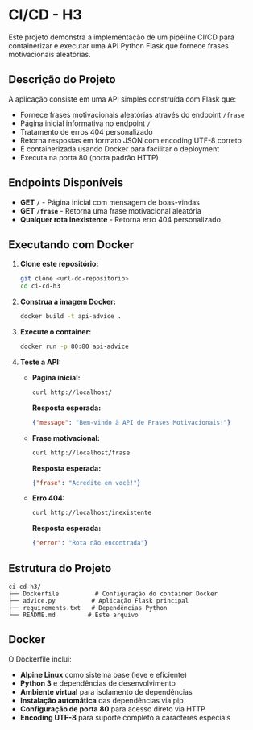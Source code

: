 # CI/CD - H3

Este projeto demonstra a implementação de um pipeline CI/CD para containerizar e executar uma API Python Flask que fornece frases motivacionais aleatórias.

## Descrição do Projeto

A aplicação consiste em uma API simples construída com Flask que:

- Fornece frases motivacionais aleatórias através do endpoint `/frase`
- Página inicial informativa no endpoint `/`
- Tratamento de erros 404 personalizado
- Retorna respostas em formato JSON com encoding UTF-8 correto
- É containerizada usando Docker para facilitar o deployment
- Executa na porta 80 (porta padrão HTTP)

## Endpoints Disponíveis

- **GET `/`** - Página inicial com mensagem de boas-vindas
- **GET `/frase`** - Retorna uma frase motivacional aleatória
- **Qualquer rota inexistente** - Retorna erro 404 personalizado

## Executando com Docker

1. **Clone este repositório:**

   ```bash
   git clone <url-do-repositorio>
   cd ci-cd-h3
   ```

2. **Construa a imagem Docker:**

   ```bash
   docker build -t api-advice .
   ```

3. **Execute o container:**

   ```bash
   docker run -p 80:80 api-advice
   ```

4. **Teste a API:**

   - **Página inicial:**
     ```bash
     curl http://localhost/
     ```
     **Resposta esperada:**
     ```json
     {"message": "Bem-vindo à API de Frases Motivacionais!"}
     ```

   - **Frase motivacional:**
     ```bash
     curl http://localhost/frase
     ```
     **Resposta esperada:**
     ```json
     {"frase": "Acredite em você!"}
     ```

   - **Erro 404:**
     ```bash
     curl http://localhost/inexistente
     ```
     **Resposta esperada:**
     ```json
     {"error": "Rota não encontrada"}
     ```

## Estrutura do Projeto

```
ci-cd-h3/
├── Dockerfile          # Configuração do container Docker
├── advice.py          # Aplicação Flask principal
├── requirements.txt   # Dependências Python
└── README.md         # Este arquivo
```

## Docker

O Dockerfile inclui:

- **Alpine Linux** como sistema base (leve e eficiente)
- **Python 3** e dependências de desenvolvimento
- **Ambiente virtual** para isolamento de dependências
- **Instalação automática** das dependências via pip
- **Configuração de porta 80** para acesso direto via HTTP
- **Encoding UTF-8** para suporte completo a caracteres especiais
